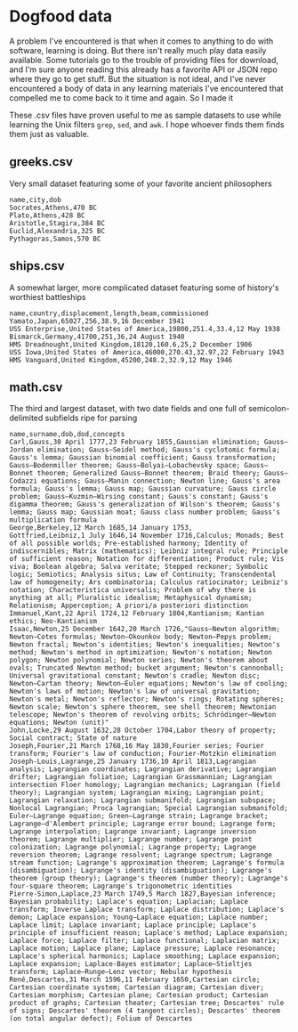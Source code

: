 # Dogfood data
A problem I've encountered is that when it comes to anything to do with software, learning is doing. But there isn't really much play data easily available. Some tutorials go to the trouble of providing files for download, and I'm sure anyone reading this already has a favorite API or JSON repo where they go to get stuff. But the situation is not ideal, and I've never encountered a body of data in any learning materials I've encountered that compelled me to come back to it time and again. So I made it

These .csv files have proven useful to me as sample datasets to use while learning the Unix filters `grep`, `sed`, and `awk`. I hope whoever finds them finds them just as valuable.

## greeks.csv
Very small dataset featuring some of your favorite ancient philosophers
```csv
name,city,dob
Socrates,Athens,470 BC
Plato,Athens,428 BC
Aristotle,Stagira,384 BC
Euclid,Alexandria,325 BC
Pythagoras,Samos,570 BC
```

## ships.csv
A somewhat larger, more complicated dataset featuring some of history's worthiest battleships
```csv
name,country,displacement,length,beam,commissioned
Yamato,Japan,65027,256,38.9,16 December 1941
USS Enterprise,United States of America,19800,251.4,33.4,12 May 1938
Bismarck,Germany,41700,251,36,24 August 1940
HMS Dreadnought,United Kingdom,18120,160.6,25,2 December 1906
USS Iowa,United States of America,46000,270.43,32.97,22 February 1943
HMS Vanguard,United Kingdom,45200,248.2,32.9,12 May 1946
```

## math.csv
The third and largest dataset, with two date fields and one full of semicolon-delimited subfields ripe for parsing
```csv
name,surname,dob,dod,concepts
Carl,Gauss,30 April 1777,23 February 1855,Gaussian elimination; Gauss–Jordan elimination; Gauss–Seidel method; Gauss's cyclotomic formula; Gauss's lemma; Gaussian binomial coefficient; Gauss transformation; Gauss–Bodenmiller theorem; Gauss–Bolyai–Lobachevsky space; Gauss–Bonnet theorem; Generalized Gauss–Bonnet theorem; Braid theory; Gauss–Codazzi equations; Gauss–Manin connection; Newton line; Gauss's area formula; Gauss's lemma; Gauss map; Gaussian curvature; Gauss circle problem; Gauss–Kuzmin–Wirsing constant; Gauss's constant; Gauss's digamma theorem; Gauss's generalization of Wilson's theorem; Gauss's lemma; Gauss map; Gaussian moat; Gauss class number problem; Gauss's multiplication formula
George,Berkeley,12 March 1685,14 January 1753,
Gottfried,Leibniz,1 July 1646,14 November 1716,Calculus; Monads; Best of all possible worlds; Pre-established harmony; Identity of indiscernibles; Matrix (mathematics); Leibniz integral rule; Principle of sufficient reason; Notation for differentiation; Product rule; Vis viva; Boolean algebra; Salva veritate; Stepped reckoner; Symbolic logic; Semiotics; Analysis situs; Law of Continuity; Transcendental law of homogeneity; Ars combinatoria; Calculus ratiocinator; Leibniz's notation; Characteristica universalis; Problem of why there is anything at all; Pluralistic idealism; Metaphysical dynamism; Relationism; Apperception; A priori/a posteriori distinction
Immanuel,Kant,22 April 1724,12 February 1804,Kantianism; Kantian ethics; Neo-Kantianism
Isaac,Newton,25 December 1642,20 March 1726,"Gauss–Newton algorithm; Newton–Cotes formulas; Newton–Okounkov body; Newton–Pepys problem; Newton fractal; Newton's identities; Newton's inequalities; Newton's method; Newton's method in optimization; Newton's notation; Newton polygon; Newton polynomial; Newton series; Newton's theorem about ovals; Truncated Newton method; bucket argument; Newton's cannonball; Universal gravitational constant; Newton's cradle; Newton disc; Newton–Cartan theory; Newton–Euler equations; Newton's law of cooling; Newton's laws of motion; Newton's law of universal gravitation; Newton's metal; Newton's reflector; Newton's rings; Rotating spheres; Newton scale; Newton's sphere theorem, see shell theorem; Newtonian telescope; Newton's theorem of revolving orbits; Schrödinger–Newton equations; Newton (unit)"
John,Locke,29 August 1632,28 October 1704,Labor theory of property; Social contract; State of nature
Joseph,Fourier,21 March 1768,16 May 1830,Fourier series; Fourier transform; Fourier's law of conduction; Fourier-Motzkin elimination
Joseph-Louis,Lagrange,25 January 1736,10 April 1813,Lagrangian analysis; Lagrangian coordinates; Lagrangian derivative; Lagrangian drifter; Lagrangian foliation; Lagrangian Grassmannian; Lagrangian intersection Floer homology; Lagrangian mechanics; Lagrangian (field theory); Lagrangian system; Lagrangian mixing; Lagrangian point; Lagrangian relaxation; Lagrangian submanifold; Lagrangian subspace; Nonlocal Lagrangian; Proca lagrangian; Special Lagrangian submanifold; Euler–Lagrange equation; Green–Lagrange strain; Lagrange bracket; Lagrange–d'Alembert principle; Lagrange error bound; Lagrange form; Lagrange interpolation; Lagrange invariant; Lagrange inversion theorem; Lagrange multiplier; Lagrange number; Lagrange point colonization; Lagrange polynomial; Lagrange property; Lagrange reversion theorem; Lagrange resolvent; Lagrange spectrum; Lagrange stream function; Lagrange's approximation theorem; Lagrange's formula (disambiguation); Lagrange's identity (disambiguation); Lagrange's theorem (group theory); Lagrange's theorem (number theory); Lagrange's four-square theorem; Lagrange's trigonometric identities
Pierre-Simon,Laplace,23 March 1749,5 March 1827,Bayesian inference; Bayesian probability; Laplace's equation; Laplacian; Laplace transform; Inverse Laplace transform; Laplace distribution; Laplace's demon; Laplace expansion; Young–Laplace equation; Laplace number; Laplace limit; Laplace invariant; Laplace principle; Laplace's principle of insufficient reason; Laplace's method; Laplace expansion; Laplace force; Laplace filter; Laplace functional; Laplacian matrix; Laplace motion; Laplace plane; Laplace pressure; Laplace resonance; Laplace's spherical harmonics; Laplace smoothing; Laplace expansion; Laplace expansion; Laplace-Bayes estimator; Laplace–Stieltjes transform; Laplace–Runge–Lenz vector; Nebular hypothesis
René,Descartes,31 March 1596,11 February 1650,Cartesian circle; Cartesian coordinate system; Cartesian diagram; Cartesian diver; Cartesian morphism; Cartesian plane; Cartesian product; Cartesian product of graphs; Cartesian theater; Cartesian tree; Descartes' rule of signs; Descartes' theorem (4 tangent circles); Descartes' theorem (on total angular defect); Folium of Descartes
```
